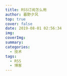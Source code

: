 ```yaml
---
title: RSS订阅怎么用
author: 暮野夕风
top: true
cover: false
date: 2019-08-01 02:56:34
img:
coverImg:
summary:
categories:
  - 技术
tags:
  - RSS
  - 博客
---
```

